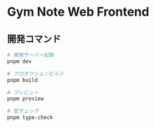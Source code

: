 # Gym Note Web Frontend

## 開発コマンド

```bash
# 開発サーバー起動
pnpm dev

# プロダクションビルド
pnpm build

# プレビュー
pnpm preview

# 型チェック
pnpm type-check
```
